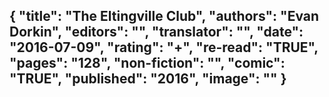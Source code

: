 {
 "title": "The Eltingville Club",
 "authors": "Evan Dorkin",
 "editors": "",
 "translator": "",
 "date": "2016-07-09",
 "rating": "+",
 "re-read": "TRUE",
 "pages": "128",
 "non-fiction": "",
 "comic": "TRUE",
 "published": "2016",
 "image": ""
}
---

